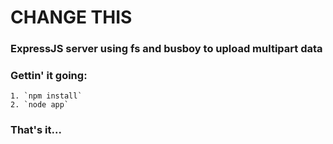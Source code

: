 # CHANGE THIS

### ExpressJS server using fs and busboy to upload multipart data

### Gettin' it going:
	1. `npm install`
	2. `node app`

### That's it...
